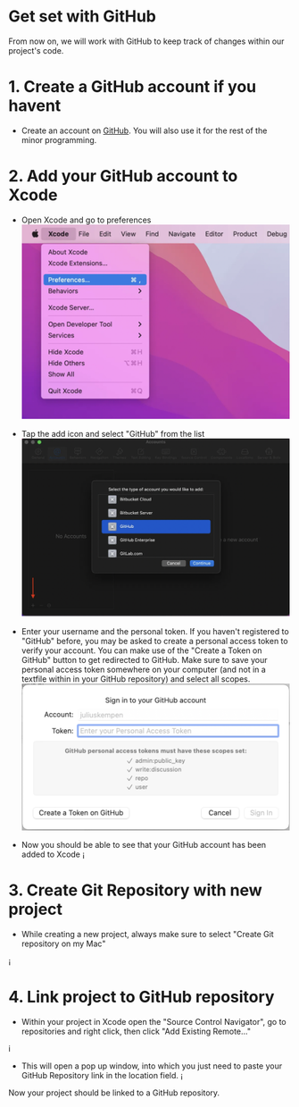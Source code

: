 # Get set with GitHub

From now on, we will work with GitHub to keep track of changes within our project's code.


# 1. Create a GitHub account if you havent
- Create an account on [GitHub](https://github.com). You will also use it for the rest of the minor programming.

# 2. Add your GitHub account to Xcode
- Open Xcode and go to preferences
![](1github.png)

- Tap the add icon and select "GitHub" from the list
![](2github.png)

- Enter your username and the personal token. If you haven't registered to "GitHub" before, you may be asked to create a personal access token to verify your account. You can make use of the "Create a Token on GitHub" button to get redirected to GitHub. Make sure to save your personal access token somewhere on your computer (and not in a textfile within in your GitHub repository) and select all scopes.
![](3github.png)

- Now you should be able to see that your GitHub account has been added to Xcode
¡[](4github.png)

# 3. Create Git Repository with new project
- While creating a new project, always make sure to select "Create Git repository on my Mac"

¡[](5github.png)

# 4. Link project to GitHub repository

- Within your project in Xcode open the "Source Control Navigator", go to repositories and right click, then click "Add Existing Remote..."

i[](6github.png)

- This will open a pop up window, into which you just need to paste your GitHub Repository link in the location field.
¡[](7github.png)

Now your project should be linked to a GitHub repository.